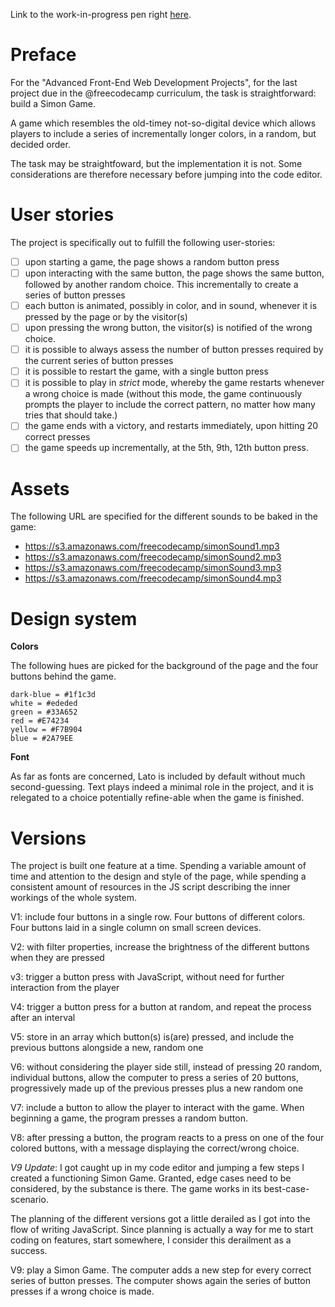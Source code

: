 Link to the work-in-progress pen right [here](https://codepen.io/borntofrappe/pen/jxXBgm).

# Preface 

For the "Advanced Front-End Web Development Projects", for the last project due in the @freecodecamp curriculum, the task is straightforward: build a Simon Game.

A game which resembles the old-timey not-so-digital device which allows players to include a series of incrementally longer colors, in a random, but decided order.

The task may be straightfoward, but the implementation it is not. Some considerations are therefore necessary before jumping into the code editor.

# User stories

The project is specifically out to fulfill the following user-stories:

- [ ] upon starting a game, the page shows a random button press
- [ ] upon interacting with the same button, the page shows the same button, followed by another random choice. This incrementally to create a series of button presses
- [ ] each button is animated, possibly in color, and in sound, whenever it is pressed by the page or by the visitor(s)
- [ ] upon pressing the wrong button, the visitor(s) is notified of the wrong choice.
- [ ] it is possible to always assess the number of button presses required by the current series of button presses
- [ ] it is possible to restart the game, with a single button press
- [ ] it is possible to play in _strict_ mode, whereby the game restarts whenever a wrong choice is made (without this mode, the game continuously prompts the player to include the correct pattern, no matter how many tries that should take.)
- [ ] the game ends with a victory, and restarts immediately, upon hitting 20 correct presses
- [ ] the game speeds up incrementally, at the 5th, 9th, 12th button press.

# Assets

The following URL are specified for the different sounds to be baked in the game:

- https://s3.amazonaws.com/freecodecamp/simonSound1.mp3
- https://s3.amazonaws.com/freecodecamp/simonSound2.mp3 
- https://s3.amazonaws.com/freecodecamp/simonSound3.mp3
- https://s3.amazonaws.com/freecodecamp/simonSound4.mp3

# Design system

**Colors**

The following hues are picked for the background of the page and the four buttons behind the game.

```
dark-blue = #1f1c3d
white = #ededed
green = #33A652
red = #E74234
yellow = #F7B904
blue = #2A79EE
```

**Font**

As far as fonts are concerned, Lato is included by default without much second-guessing. Text plays indeed a minimal role in the project, and it is relegated to a choice potentially refine-able when the game is finished.


# Versions 

The project is built one feature at a time. Spending a variable amount of time and attention to the design and style of the page, while spending a consistent amount of resources in the JS script describing the inner workings of the whole system.

V1: include four buttons in a single row. Four buttons of different colors. Four buttons laid in a single column on small screen devices.

V2: with filter properties, increase the brightness of the different buttons when they are pressed

v3: trigger a button press with JavaScript, without need for further interaction from the player

V4: trigger a button press for a button at random, and repeat the process after an interval

V5: store in an array which button(s) is(are) pressed, and include the previous buttons alongside a new, random one

V6: without considering the player side still, instead of pressing 20 random, individual buttons, allow the computer to press a series of 20 buttons, progressively made up of the previous presses plus a new random one

V7: include a button to allow the player to interact with the game. When beginning a game, the program presses a random button.

V8: after pressing a button, the program reacts to a press on one of the four colored buttons, with a message displaying the correct/wrong choice.

_V9 Update_: I got caught up in my code editor and jumping a few steps I created a functioning Simon Game. Granted, edge cases need to be considered, by the substance is there. The game works in its best-case-scenario.

The planning of the different versions got a little derailed as I got into the flow of writing JavaScript. Since planning is actually a way for me to start coding on features, start somewhere, I consider this derailment as a success.

V9: play a Simon Game. The computer adds a new step for every correct series of button presses. The computer shows again the series of button presses if a wrong choice is made.
